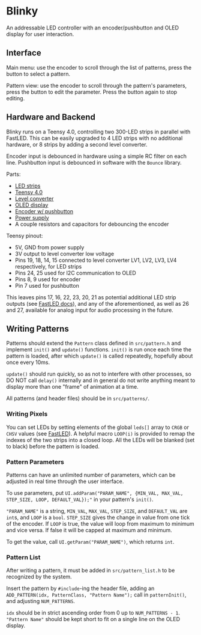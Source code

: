 # Blinky

An addressable LED controller with an encoder/pushbutton and OLED display for user interaction.


## Interface

Main menu: use the encoder to scroll through the list of patterns, press the button to select a pattern.

Pattern view: use the encoder to scroll through the pattern's parameters, press the button to edit the parameter. Press the button again to stop editing.


## Hardware and Backend

Blinky runs on a Teensy 4.0, controlling two 300-LED strips in parallel with FastLED.
This can be easily upgraded to 4 LED strips with no additional hardware, or 8 strips by adding a second level converter.

Encoder input is debounced in hardware using a simple RC filter on each line.
Pushbutton input is debounced in software with the `Bounce` library.

Parts:

- [LED strips](https://amzn.com/B07BH37JGC)
- [Teensy 4.0](https://www.pjrc.com/store/teensy40.html)
- [Level converter](https://amzn.com/B07LG646VS)
- [OLED display](https://amzn.com/B00O2LLT30)
- [Encoder w/ pushbutton](https://amzn.com/B07DM2YMT4)
- [Power supply](https://amzn.com/B07TSKK4FR)
- A couple resistors and capacitors for debouncing the encoder

Teensy pinout:
- 5V, GND from power supply
- 3V output to level converter low voltage
- Pins 19, 18, 14, 15 connected to level converter LV1, LV2, LV3, LV4 respectively, for LED strips
- Pins 24, 25 used for I2C communication to OLED
- Pins 8, 9 used for encoder
- Pin 7 used for pushbutton

This leaves pins 17, 16, 22, 23, 20, 21 as potential additional LED strip outputs (see [FastLED docs](https://github.com/FastLED/FastLED/wiki/Parallel-Output#parallel-output-on-the-teensy-4)),
and any of the aforementioned, as well as 26 and 27, available for analog input for audio processing in the future.


## Writing Patterns

Patterns should extend the `Pattern` class defined in `src/pattern.h` and implement `init()` and `update()` functions.
`init()` is run once each time the pattern is loaded, after which `update()` is called repeatedly, hopefully about once every 10ms.

`update()` should run quickly, so as not to interfere with other processes, so DO NOT call `delay()` internally and in general do not write anything meant to display more than one "frame" of animation at a time.

All patterns (and header files) should be in `src/patterns/`.

### Writing Pixels

You can set LEDs by setting elements of the global `leds[]` array to `CRGB` or `CHSV` values (see [FastLED](https://github.com/FastLED/FastLED/wiki/Pixel-reference)).
A helpful macro `LOOP(i)` is provided to remap the indexes of the two strips into a closed loop.
All the LEDs will be blanked (set to black) before the pattern is loaded.

### Pattern Parameters

Patterns can have an unlimited number of parameters, which can be adjusted in real time through the user interface.

To use parameters, put `UI.addParam("PARAM_NAME", {MIN_VAL, MAX_VAL, STEP_SIZE, LOOP, DEFAULT_VAL});"` in your pattern's `init()`.

`"PARAM_NAME"` is a string, `MIN_VAL`, `MAX_VAL`, `STEP_SIZE`, and `DEFAULT_VAL` are `int`s, and `LOOP` is a `bool`.
`STEP_SIZE` gives the change in value from one tick of the encoder. 
If `LOOP` is true, the value will loop from maximum to minimum and vice versa. If false it will be capped at maximum and minimum.

To get the value, call `UI.getParam("PARAM_NAME")`, which returns `int`.

### Pattern List

After writing a pattern, it must be added in `src/pattern_list.h` to be recognized by the system.

Insert the pattern by `#include`-ing the header file, adding an `ADD_PATTERN(idx, PatternClass, "Pattern Name");` call in `patternInit()`, and adjusting `NUM_PATTERNS`.

`idx` should be in strict ascending order from 0 up to `NUM_PATTERNS - 1`.
`"Pattern Name"` should be kept short to fit on a single line on the OLED display.
